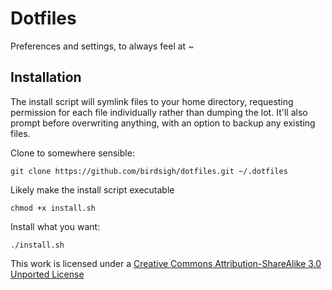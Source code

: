 # Dotfiles

Preferences and settings, to always feel at ~

## Installation

The install script will symlink files to your home directory, requesting permission for each file individually rather than dumping the lot. It'll also prompt before overwriting anything, with an option to backup any existing files.

Clone to somewhere sensible:

```
git clone https://github.com/birdsigh/dotfiles.git ~/.dotfiles
```

Likely make the install script executable

```
chmod +x install.sh
```

Install what you want:

```
./install.sh
```
	
This work is licensed under a [Creative Commons Attribution-ShareAlike 3.0 Unported License](http://creativecommons.org/licenses/by-sa/3.0)